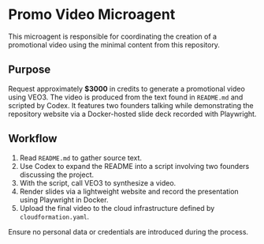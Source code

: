# Promo Video Microagent

This microagent is responsible for coordinating the creation of a promotional video using the minimal content from this repository.

## Purpose

Request approximately **$3000** in credits to generate a promotional video using VEO3. The video is produced from the text found in `README.md` and scripted by Codex. It features two founders talking while demonstrating the repository website via a Docker-hosted slide deck recorded with Playwright.

## Workflow

1. Read `README.md` to gather source text.
2. Use Codex to expand the README into a script involving two founders discussing the project.
3. With the script, call VEO3 to synthesize a video.
4. Render slides via a lightweight website and record the presentation using Playwright in Docker.
5. Upload the final video to the cloud infrastructure defined by `cloudformation.yaml`.

Ensure no personal data or credentials are introduced during the process.
